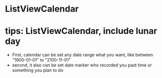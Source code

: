 # ListViewCalendar
# tips: ListViewCalendar, include lunar day
* First, calendar can be set any date range what you want, like between "1900-01-01" to "2100-11-01"
* second, it also can be set date marker who recorded you past time or something you plan to do
